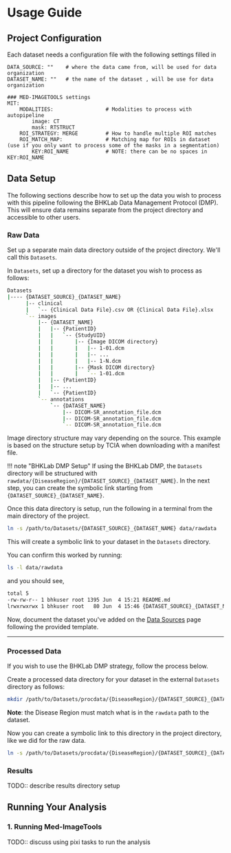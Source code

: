 # Usage Guide

## Project Configuration

Each dataset needs a configuration file with the following settings filled in

```
DATA_SOURCE: ""    # where the data came from, will be used for data organization
DATASET_NAME: ""   # the name of the dataset , will be use for data organization

### MED-IMAGETOOLS settings
MIT:
    MODALITIES:                 # Modalities to process with autopipeline
        image: CT
        mask: RTSTRUCT     
    ROI_STRATEGY: MERGE         # How to handle multiple ROI matches 
    ROI_MATCH_MAP:              # Matching map for ROIs in dataset (use if you only want to process some of the masks in a segmentation)
        KEY:ROI_NAME            # NOTE: there can be no spaces in KEY:ROI_NAME
```

## Data Setup
The following sections describe how to set up the data you wish to process with this pipeline following the BHKLab Data Management Protocol (DMP). This will ensure data remains separate from the project directory and accessible to other users.

### Raw Data
Set up a separate main data directory outside of the project directory. We'll call this `Datasets`.

In `Datasets`, set up a directory for the dataset you wish to process as follows:

```bash
Datasets
|---- {DATASET_SOURCE}_{DATASET_NAME}
      |-- clinical
      |   `-- {Clinical Data File}.csv OR {Clinical Data File}.xlsx
      `-- images
          |-- {DATASET_NAME}
          |   |-- {PatientID}
          |   |   `-- {StudyUID}
          |   |       |-- {Image DICOM directory}
          |   |       |   |-- 1-01.dcm
          |   |       |   |-- ...
          |   |       |   |-- 1-N.dcm
          |   |       |-- {Mask DICOM directory}
          |   |       |   `-- 1-01.dcm
          |   |-- {PatientID}
          |   |-- ...
          |   `-- {PatientID}
          `-- annotations
              `-- {DATASET_NAME}
                  |-- DICOM-SR_annotation_file.dcm
                  |-- DICOM-SR_annotation_file.dcm
                  `-- DICOM-SR_annotation_file.dcm
```
Image directory structure may vary depending on the source. This example is based on the structure setup by TCIA when downloading with a manifest file.

!!! note "BHKLab DMP Setup"
    If using the BHKLab DMP, the `Datasets` directory will be structured with `rawdata/{DiseaseRegion}/{DATASET_SOURCE}_{DATASET_NAME}`. In the next step, you can create the symbolic link starting from `{DATASET_SOURCE}_{DATASET_NAME}`.

Once this data directory is setup, run the following in a terminal from the main directory of the project.

```bash
ln -s /path/to/Datasets/{DATASET_SOURCE}_{DATASET_NAME} data/rawdata
```

This will create a symbolic link to your dataset in the `Datasets` directory. 

You can confirm this worked by running:
```bash
ls -l data/rawdata
```
and you should see,
```bash
total 5
-rw-rw-r-- 1 bhkuser root 1395 Jun  4 15:21 README.md
lrwxrwxrwx 1 bhkuser root   80 Jun  4 15:46 {DATASET_SOURCE}_{DATASET_NAME} -> /path/to/Datasets/{DATASET_SOURCE}_{DATASET_NAME}
```

Now, document the dataset you've added on the [Data Sources](data_sources.md) page following the provided template.

---

### Processed Data
If you wish to use the BHKLab DMP strategy, follow the process below.

Create a processed data directory for your dataset in the external `Datasets` directory as follows:
```bash
mkdir /path/to/Datasets/procdata/{DiseaseRegion}/{DATASET_SOURCE}_{DATASET_NAME}
```
**Note**: the Disease Region must match what is in the `rawdata` path to the dataset.

Now you can create a symbolic link to this directory in the project directory, like we did for the raw data.
```bash
ln -s /path/to/Datasets/procdata/{DiseaseRegion}/{DATASET_SOURCE}_{DATASET_NAME} data/procdata
```

### Results
TODO:: describe results directory setup


## Running Your Analysis

### 1. Running Med-ImageTools

TODO:: discuss using pixi tasks to run the analysis
